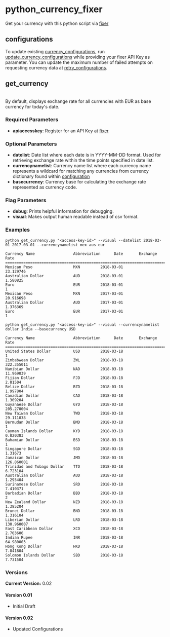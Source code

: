 # python_currency_fixer
Get your currency with this python script via [fixer](https://fixer.io)

## configurations
To update existing [currency_configurations](https://github.com/asokratis/python_currency_fixer/blob/master/currency_configurations.py), run [update_currency_configurations](https://github.com/asokratis/python_currency_fixer/blob/master/update_currency_configurations.py) while providing your fixer API Key as parameter. You can update the maximum number of failed attempts on requesting currency data at [retry_configurations](https://github.com/asokratis/python_currency_fixer/blob/master/retry_configurations.py). 

## get_currency
<br>By default, displays exchange rate for all currencies with EUR as base currency for today's date. 

### Required Parameters
* **apiaccesskey**: Register for an API Key at [fixer](https://fixer.io)

### Optional Parameters
* **datelist**: Date list where each date is in YYYY-MM-DD format. Used for retrieving exchange rate within the time points specified in date list. 
* **currencynamelist**: Currency name list where each currency name represents a wildcard for matching any currencies from currency dictionary found within [configuration](https://github.com/asokratis/python_currency_fixer/blob/master/currency_configurations.py)
* **basecurrency**: Currency base for calculating the exchange rate represented as currency code.

### Flag Parameters
* **debug**: Prints helpful information for debugging.
* **visual**: Makes output human readable instead of csv format.

### Examples

`python get_currency.py "<access-key-id>" --visual --datelist 2018-03-01 2017-03-01 --currencynamelist mex aus eur`
```
Currency Name                 Abbreviation      Date       Exchange Rate
================================================================================
Mexican Peso                  MXN         2018-03-01           23.129746
Australian Dollar             AUD         2018-03-01            1.580825
Euro                          EUR         2018-03-01                   1
Mexican Peso                  MXN         2017-03-01           20.916698
Australian Dollar             AUD         2017-03-01            1.376369
Euro                          EUR         2017-03-01                   1
```

`python get_currency.py "<access-key-id>" --visual --currencynamelist dollar India --basecurrency USD`
```
Currency Name                 Abbreviation      Date       Exchange Rate
================================================================================
United States Dollar          USD         2018-03-18                   1
Zimbabwean Dollar             ZWL         2018-03-18          322.355011
Namibian Dollar               NAD         2018-03-18           11.969039
Fijian Dollar                 FJD         2018-03-18             2.01504
Belize Dollar                 BZD         2018-03-18            1.997804
Canadian Dollar               CAD         2018-03-18            1.309204
Guyanaese Dollar              GYD         2018-03-18          205.270004
New Taiwan Dollar             TWD         2018-03-18           29.111038
Bermudan Dollar               BMD         2018-03-18                   1
Cayman Islands Dollar         KYD         2018-03-18            0.820383
Bahamian Dollar               BSD         2018-03-18                   1
Singapore Dollar              SGD         2018-03-18             1.31673
Jamaican Dollar               JMD         2018-03-18          126.860001
Trinidad and Tobago Dollar    TTD         2018-03-18            6.723104
Australian Dollar             AUD         2018-03-18            1.295404
Surinamese Dollar             SRD         2018-03-18            7.410371
Barbadian Dollar              BBD         2018-03-18                   2
New Zealand Dollar            NZD         2018-03-18            1.385204
Brunei Dollar                 BND         2018-03-18            1.316104
Liberian Dollar               LRD         2018-03-18          130.960007
East Caribbean Dollar         XCD         2018-03-18            2.703606
Indian Rupee                  INR         2018-03-18           64.980003
Hong Kong Dollar              HKD         2018-03-18            7.841804
Solomon Islands Dollar        SBD         2018-03-18            7.731504
```

### Versions
**Current Version:** 0.02
#### Version 0.01
* Initial Draft
#### Version 0.02
* Updated Configurations
